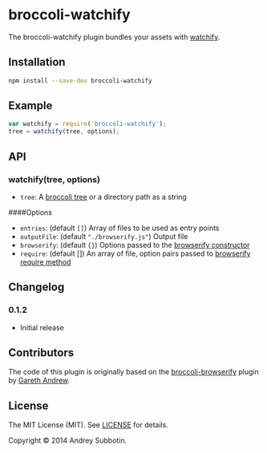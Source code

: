 # broccoli-watchify

The broccoli-watchify plugin bundles your assets with 
[watchify](https://github.com/substack/watchify).

## Installation

```bash
npm install --save-dev broccoli-watchify
```

## Example

```js
var watchify = require('broccoli-watchify');
tree = watchify(tree, options);
```

## API

### watchify(tree, options) 

* `tree`: A [broccoli tree](https://github.com/broccolijs/broccoli#plugin-api-specification) or a directory path as a string

####Options
 
* `entries`: (default `[]`) Array of files to be used as entry points
* `outputFile`: (default `"./browserify.js"`) Output file
* `browserify`: (default `{}`) Options passed to the [browserify constructor](https://github.com/substack/node-browserify#var-b--browserifyfiles-or-opts)
* `require`: (default []) An array of file, option pairs passed to [browserify require method](https://github.com/substack/node-browserify#brequirefile-opts)

## Changelog

### 0.1.2

* Initial release

## Contributors

The code of this plugin is originally based on the [broccoli-browserify](https://github.com/gingerhendrix/broccoli-browserify) plugin by [Gareth Andrew](http://github.com/gingerhendrix).

## License

The MIT License (MIT). See [LICENSE](LICENSE) for details.

Copyright © 2014 Andrey Subbotin.
